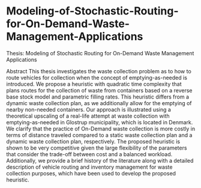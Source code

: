 # Modeling-of-Stochastic-Routing-for-On-Demand-Waste-Management-Applications
Thesis: Modeling of Stochastic Routing for On-Demand Waste Management Applications


Abstract
This thesis investigates the waste collection problem as to how to route vehicles for collection when the concept of emptying-as-needed is introduced. We propose a heuristic with quadratic time complexity that plans routes for the
collection of waste from containers based on a reverse base stock model and parametric filling rates. This heuristic differs from a dynamic waste collection
plan, as we additionally allow for the emptying of nearby non-needed containers. Our approach is illustrated using a theoretical upscaling of a real-life
attempt at waste collection with emptying-as-needed in Glostrup municipality, which is located in Denmark. We clarify that the practice of On-Demand
waste collection is more costly in terms of distance traveled compared to a static waste collection plan and a dynamic waste collection plan, respectively.
The proposed heuristic is shown to be very competitive given the large flexibility of the parameters that consider the trade-off between cost and a balanced
workload. Additionally, we provide a brief history of the literature along with a detailed description of vehicle routing and inventory management for waste
collection purposes, which have been used to develop the proposed heuristic.
